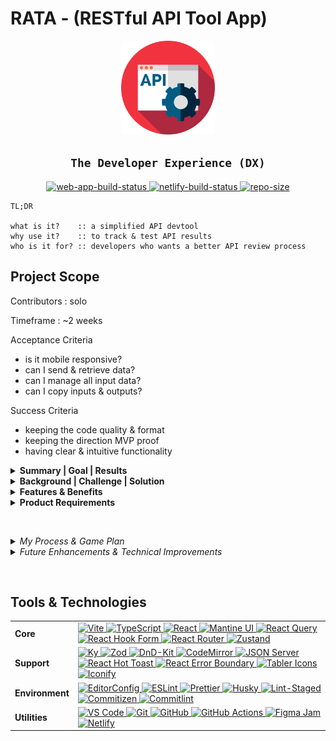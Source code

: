 # RATA - (RESTful API Tool App)

<div align="center">
	<img alt="logo" width="150em" src="./public/favicon.png" />
	<h2><code>The Developer Experience (DX)</code></h2>
</div>

<div align="center">
	<a
	target="_blank"
	title="Open web app 🔗"
	href="https://the-rata-devtool-app.netlify.app/"
	><img
		alt="web-app-build-status"
		src="https://img.shields.io/website-up-down-sucess-important/https/the-rata-devtool-app.netlify.app/"
		/>
	</a>
	<a
	target="_blank"
	title="Open Netlify deploy 🔗"
	href="https://app.netlify.com/sites/the-rata-devtool-app/deploys"
	><img
		alt="netlify-build-status"
		src="https://api.netlify.com/api/v1/badges/9bb7901f-5203-45a0-a9bd-48f520991937/deploy-status"
		/>
	</a>
	<a
	target="_blank"
	href="https://api.github.com/repos/Arcane-404/rata-devtool"
	><img
		alt="repo-size"
		src="https://img.shields.io/github/repo-size/Arcane-404/rata-devtool"
		/>
	</a>
</div>

```
TL;DR

what is it?    :: a simplified API devtool
why use it?    :: to track & test API results
who is it for? :: developers who wants a better API review process
```

## Project Scope

Contributors : solo

Timeframe : ~2 weeks

Acceptance Criteria

<!-- definition of done -->

- is it mobile responsive?
- can I send & retrieve data?
- can I manage all input data?
- can I copy inputs & outputs?

Success Criteria

<!-- goals & deliverables -->

- keeping the code quality & format
- keeping the direction MVP proof
- having clear & intuitive functionality

<details>
<summary>
<b>Summary | Goal | Results</b>
</summary>
<br />
<!-- business objective :: client -->

### Summary

- I helped build a straightfoward devtool enabling developers to monitor & test API results

### Goal

- Create an MVP that sends a request & retrieves a response of data while managing input fields

### Results

- Users can now track data & be saved as cache storage to revisit quickly at anytime

</details>

<!--  -->

<details>
<summary>
<b>Background | Challenge | Solution</b>
</summary>
<br />
<!-- business story :: user -->

### Background

- In the developer world, they need to always test & implement APIs into their digital product
- As a developer, they need to repeat & call http requests to validate & verify product is working
- There can be a tool that speeds up the review time.
- e.g. Postman, Insomnia, Swagger.io

### Challenge

- how many steps does it take to make a http request?
- what inputs are required to fullfill a request?
- how can you retrieve previous fetched data?

### Solution

- save every request entry into the cache
- save format field entry & be swappable

</details>

<!--  -->

<details>
<summary>
<b>Features & Benefits</b>
</summary>
<br />

1. =

   - feature :: track & record every sent request made
   - benefit :: you are able to review API quicker

2. =

   - feature :: format & copy request inputs as table/json
   - benefit :: maintain & choose input options you prefer

3. =

   - feature :: view & copy response outputs
   - benefit :: able to share results with others

</details>

<!--  -->

<details>
<summary>
<b>Product Requirements</b>
</summary>
<br />
<!-- necessary demands -->

### URL Bar Form

- react-hook-form to manage state

  - collect method (select input) & url (text input)
  - submit button to validate
  - color-style border-top card & submit button based on method

- react-query to manage async

  - fetch query data
    - requires: url, method
    - optional: query (searchParams), body (json)
  - save data to cache

- zustand to store global states

  - save results (response data)
  - manage records (request options)

- format request data

  - handle contract & payload
  - get response results | errors
  - format as `{ metadata, headers, data }`

### Request Data

- tab options

  - w/ mantine ui & hooks
  - to choose query, body panel

- format options

  - w/ mantine ui
  - switch format options while maintaining field data
  - save format record w/ zustand

- table format

  - rearrange row w/ dnd-kit (drag-n-drop support feature)
  - enter key & value text inputs
  - toggle show checkbox input, disable key_value row
  - remove key_value row
  - parse to object format

- json format

  - edit json w/ codemirror (code editor support feature)
  - copy to clipboard w/ mantine hook
  - reset json
  - parse to object format

### Response Data

- tab options

  - w/ mantine ui & hooks
  - to choose body, headers panel

- display metadata

  - default as `---`
  - show `statusText, durationTime, payloadSize`
  - color-style `statusText` badge

- body panel

  - display data
  - read-only json w/ codemirror (code editor support feature)
  - copy to clipboard w/ mantine hook

- headers panel

  - display headers
  - format as table w/ key & value col

</details>

<br /> <!--  -->

<details>
<summary>
<i>My Process & Game Plan</i>
</summary>
<br />

### General Priority

1. create folder structure & naming conventions
2. setup config for each technology requirement (e.g. Routes, Providers)
3. build UI components

   - layout components (e.g. PageLayout, Header, Footer)
   - core & shared components (e.g. Icon, Form, Group)

4. build UI features

   - URL Bar Form
   - Request Data
   - Response Data

5. refactor & organize the code
6. refine & polish the UI
7. add metadata
8. write the case study

<!-- add to resume, portfolio social profile -->
<!-- document as WIP content -->

### My Approach

- each day, work on a different focus point

  - isolate/collaborate on a single objective
  - note down ideas for other tasks
  - keep the project interesting & refreshing

- creative flow

  - if I have an instance of a clear & better approach, I go for it
  - if not, build up to a feasible approach as a starting point
  - if I don't know know at all, I'll just walk, dance, cook, or clean 🎈

- problem space

  - visualize a clear user story per task
  - consider the use case scenarios
  - prioritize the task scope & budget time

- ideation space

  - research & experiment the technologies used
  - limit the toolset for intentional/interactive requirements & expectations
  - keep it proof-of-concept first then move into MVP

- solution space

  - organize, modularize, & scale the code base
  - content → logic → style

</details>

<!--  -->

<details>
<summary>
<i>Future Enhancements & Technical Improvements</i>
</summary>
<br />

### Future Enhancements

- have a timeline/history of sent requests

- have a 'save to collection' for request url, method, inputs

- add params & header to request data tab options

- add validate data section, limit the options to validate per request data input

- include options to save env, auth, cookie, local storage

- add info & doc to response data tab options

  - info :: url & data preview, cUrl preview, js fetch preview
  - doc :: use markdown (edit & preview) to document as api note

### Technical Improvements

- implement debounce to improve input onchange performance

- set better types on global state, async data, & form data

  - remove explicit any
  - for zustand, react-query, react-hook-form
  - include generic types

- figure out how to reduce motion violation

- include custom bash script

</details>

<br /> <!--  -->

<!-- ## View Demos -->

## Tools & Technologies

<table>
<tr>
<td><b>Core</b></td>
<!-- Vite, TypeScript, React, Mantine UI, Zustand, React Query, React Hook Form, React Router -->
<td>
<a target="_blank" href="https://vitejs.dev/">
<img alt="Vite" src="https://img.shields.io/badge/Vite-B73BFE?logoColor=FFD62E&style=for-the-badge&logo=vite" />
</a>
<a target="_blank" href="https://www.typescriptlang.org/">
<img alt="TypeScript" src="https://img.shields.io/badge/TypeScript-3178C6?logoColor=FFFFFF&style=for-the-badge&logo=typescript" />
</a>
<a target="_blank" href="https://reactjs.org/">
<img alt="React" src="https://img.shields.io/badge/React-00D8FF?logoColor=20232A&style=for-the-badge&logo=react" />
</a>
<a target="_blank" href="https://ui.mantine.dev/">
<img alt="Mantine UI" src="https://img.shields.io/badge/Mantine_UI-339AF0?logoColor=FFFFFF&style=for-the-badge&logo=addthis" />
</a>
<a target="_blank" href="https://react-query.tanstack.com/">
<img alt="React Query" src="https://img.shields.io/badge/React_Query-FF4154?logoColor=FFD94C&style=for-the-badge&logo=react-query" />
</a>
<a target="_blank" href="https://react-hook-form.com/">
<img alt="React Hook Form" src="https://img.shields.io/badge/React_Hook_Form-EC5990?logoColor=FFFFFF&style=for-the-badge&logo=react-hook-form" />
</a>
<a target="_blank" href="https://reactrouter.com/">
<img alt="React Router" src="https://img.shields.io/badge/React_Router-CA4245?logoColor=FFFFFF&style=for-the-badge&logo=react-router" />
</a>
<a target="_blank" href="https://zustand-demo.pmnd.rs/">
<img alt="Zustand" src="https://img.shields.io/badge/Zustand-716257?logoColor=FFFFFF&style=for-the-badge&logo=addthis" />
</a>
</td>
</tr>

<tr>
<td><b>Support</b></td>
<!-- Ky, Zod, DnD-Kit, CodeMirror, JSON-Server, React Hot Toast, React Error Boundary, tabler/icons, iconify/react -->
<td>
<a target="_blank" href="https://npmjs.com/package/ky">
<img alt="Ky" src="https://img.shields.io/badge/Ky-F1423D?logoColor=FFFFFF&logo=addthis" />
</a>
<a target="_blank" href="https://zod.dev/">
<img alt="Zod" src="https://img.shields.io/badge/Zod-3068B7?logoColor=FFFFFF&logo=addthis" />
</a>
<a target="_blank" href="https://dndkit.com/">
<img alt="DnD-Kit" src="https://img.shields.io/badge/DnD--Kit-000000?logoColor=FFFFFF&logo=addthis" />
</a>
<a target="_blank" href="https://codemirror.net/">
<img alt="CodeMirror" src="https://img.shields.io/badge/CodeMirror-FFFFFF?logoColor=000000&logo=codemirror" />
</a>
<a target="_blank" href="https://npmjs.com/package/json-server">
<img alt="JSON Server" src="https://img.shields.io/badge/JSON--Server-1E3A8A?logoColor=FFFFFF&logo=json" />
</a>
<a target="_blank" href="https://react-hot-toast.com/">
<img alt="React Hot Toast" src="https://img.shields.io/badge/React_Hot_Toast-E15549?logoColor=FFFFFF&logo=addthis" />
</a>
<a target="_blank" href="https://npmjs.com/package/react-error-boundary">
<img alt="React Error Boundary" src="https://img.shields.io/badge/React_Error_Boundary-230000?logoColor=FFFFFF&logo=npm" />
</a>
<a target="_blank" href="https://tablericons.com/">
<img alt="Tabler Icons" src="https://img.shields.io/badge/Tabler_Icons-2D89EF?logoColor=FFFFFF&logo=addthis" />
</a>
<a target="_blank" href="https://iconify.design/">
<img alt="Iconify" src="https://img.shields.io/badge/Iconify-1769AA?logoColor=FFFFFF&logo=iconify" />
</a>
</td>
</tr>

<tr>
<td><b>Environment</b></td>
<!-- EditorConfig, ESLint, Prettier, Husky, Lint-Staged, Commitizen, Commitlint -->
<td>
<a target="_blank" href="https://editorconfig.org/">
<img alt="EditorConfig" src="https://img.shields.io/badge/EditorConfig-E0EFEF?logoColor=000&logo=editorconfig" />
</a>
<a target="_blank" href="https://eslint.org/">
<img alt="ESLint" src="https://img.shields.io/badge/ESLint-3A33D1?logoColor=FFF&logo=eslint" />
</a>
<a target="_blank" href="https://prettier.io/">
<img alt="Prettier" src="https://img.shields.io/badge/Prettier-1A2C34?logoColor=F7BA3E&logo=prettier" />
</a>
<a target="_blank" href="https://typicode.github.io/husky/#/">
<img alt="Husky" src="https://img.shields.io/badge/Husky-607D8B?logoColor=FFF&logo=addthis" />
</a>
<a target="_blank" href="https://npmjs.com/package/lint-staged">
<img alt="Lint-Staged" src="https://img.shields.io/badge/Lint--Staged-230000?logoColor=FFFFFF&logo=npm" />
</a>
<a target="_blank" href="https://commitizen-tools.github.io/commitizen/">
<img alt="Commitizen" src="https://img.shields.io/badge/Commitizen-121212?logoColor=FFFFFF&logo=addthis" />
</a>
<a target="_blank" href="https://commitlint.js.org/#/">
<img alt="Commitlint" src="https://img.shields.io/badge/Commitlint-121212?logoColor=FFFFFF&logo=commitlint" />
</a>
</td>
</tr>

<tr>
<td><b>Utilities</b></td>
<!-- VS Code, Git, GitHub, GitHub Actions, Figma Jam, Netlify -->
<td>
<a target="_blank" href="https://code.visualstudio.com/">
<img alt="VS Code" src="https://img.shields.io/badge/VS_Code-0078D4?logoColor=FFF&logo=visual-studio-code" />
</a>
<a target="_blank" href="https://git-scm.com/">
<img alt="Git" src="https://img.shields.io/badge/Git-F05033?logoColor=FFF&logo=git" />
</a>
<a target="_blank" href="https://github.com/">
<img alt="GitHub" src="https://img.shields.io/badge/GitHub-100000?logoColor=FFF&logo=github" />
</a>
<a target="_blank" href="https://github.com/">
<img alt="GitHub Actions" src="https://img.shields.io/badge/GitHub_Actions-100000?logoColor=FFF&logo=github-actions" />
</a>
<a target="_blank" href="https://figma.com/figjam/">
<img alt="Figma Jam" src="https://img.shields.io/badge/Figma_Jam-F24E1E?logoColor=FFF&logo=figma" />
</a>
<a target="_blank" href="https://www.netlify.com/">
<img alt="Netlify" src="https://img.shields.io/badge/Netlify-00C7B7?logoColor=FFF&logo=netlify" />
</a>
</td>
</tr>
</table>
